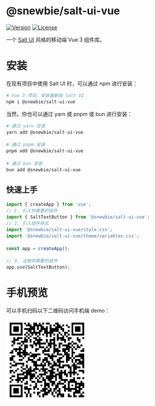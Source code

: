 # @snewbie/salt-ui-vue

<a href="https://www.npmjs.com/package/@snewbie/salt-ui-vue"><img src="https://img.shields.io/npm/v/@snewbie/salt-ui-vue.svg?sanitize=true" alt="Version"></a> <a  href="https://www.npmjs.com/package/@snewbie/salt-ui-vue"><img src="https://img.shields.io/npm/l/@snewbie/salt-ui-vue.svg?sanitize=true" alt="License"></a>

一个 [Salt UI](https://github.com/Moriafly/SaltUI) 风格的移动端 Vue 3 组件库。

# 安装

在现有项目中使用 Salt UI 时，可以通过 npm 进行安装：

``` bash
# Vue 3 项目，安装最新版 Salt UI
npm i @snewbie/salt-ui-vue
```

当然，你也可以通过 yarn 或 pnpm 或 bun 进行安装：

``` bash
# 通过 yarn 安装
yarn add @snewbie/salt-ui-vue

# 通过 pnpm 安装
pnpm add @snewbie/salt-ui-vue

# 通过 bun 安装
bun add @snewbie/salt-ui-vue
```

## 快速上手

```js
import { createApp } from 'vue';
// 1. 引入你需要的组件
import { SaltTextButton } from '@snewbie/salt-ui-vue';
// 2. 引入组件样式
import '@snewbie/salt-ui-vue/style.css';
import '@snewbie/salt-ui-vue/theme/variables.css';

const app = createApp();

// 3. 注册你需要的组件
app.use(SaltTextButton);
```


# 手机预览

可以手机扫码以下二维码访问手机端 demo：

<img src="./qr-code.png" width="220" height="220" >
